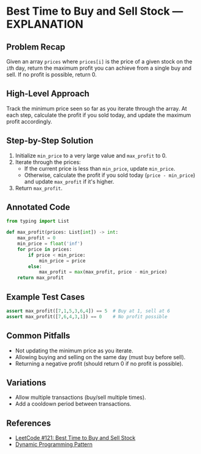 # Best Time to Buy and Sell Stock — EXPLANATION

## Problem Recap
Given an array `prices` where `prices[i]` is the price of a given stock on the `i`th day, return the maximum profit you can achieve from a single buy and sell. If no profit is possible, return 0.

## High-Level Approach
Track the minimum price seen so far as you iterate through the array. At each step, calculate the profit if you sold today, and update the maximum profit accordingly.

## Step-by-Step Solution
1. Initialize `min_price` to a very large value and `max_profit` to 0.
2. Iterate through the prices:
    - If the current price is less than `min_price`, update `min_price`.
    - Otherwise, calculate the profit if you sold today (`price - min_price`) and update `max_profit` if it's higher.
3. Return `max_profit`.

## Annotated Code
```python
from typing import List

def max_profit(prices: List[int]) -> int:
    max_profit = 0
    min_price = float('inf')
    for price in prices:
        if price < min_price:
            min_price = price
        else:
            max_profit = max(max_profit, price - min_price)
    return max_profit
```

## Example Test Cases
```python
assert max_profit([7,1,5,3,6,4]) == 5  # Buy at 1, sell at 6
assert max_profit([7,6,4,3,1]) == 0    # No profit possible
```

## Common Pitfalls
- Not updating the minimum price as you iterate.
- Allowing buying and selling on the same day (must buy before sell).
- Returning a negative profit (should return 0 if no profit is possible).

## Variations
- Allow multiple transactions (buy/sell multiple times).
- Add a cooldown period between transactions.

## References
- [LeetCode #121: Best Time to Buy and Sell Stock](https://leetcode.com/problems/best-time-to-buy-and-sell-stock/)
- [Dynamic Programming Pattern](https://leetcode.com/problems/best-time-to-buy-and-sell-stock/solutions/) 